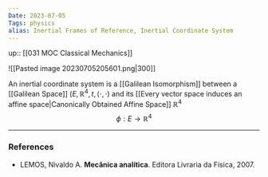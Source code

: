 ```yaml
---
Date: 2023-07-05
Tags: physics
alias: Inertial Frames of Reference, Inertial Coordinate System
---
```

up:: [[031 MOC Classical Mechanics]]

![[Pasted image 20230705205601.png|300]]

An inertial coordinate system is a [[Galilean Isomorphism]] between a [[Galilean Space]] $(E, \mathbb{R}^4, t, \left<\cdot, \cdot\right)$ and its [[Every vector space induces an affine space|Canonically Obtained Affine Space]] $\mathbb{R}^4$
$$\phi:E \to \mathbb{R}^4$$


---
### References
- LEMOS, Nivaldo A. **Mecânica analítica**. Editora Livraria da Física, 2007.